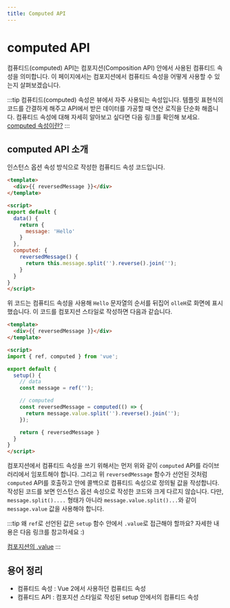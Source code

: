 ```yaml
---
title: Computed API
---
```


# computed API

컴퓨티드(computed) API는 컴포지션(Composition API) 안에서 사용된 컴퓨티드 속성을 의미합니다. 이 페이지에서는 컴포지션에서 
컴퓨티드 속성을 어떻게 사용할 수 있는지 살펴보겠습니다.

:::tip
컴퓨티드(computed) 속성은 뷰에서 자주 사용되는 속성입니다. 템플릿 표현식의 코드를 간결하게 해주고 API에서 받은 데이터를 가공할 때 연산 로직을 단순화 해줍니다. 컴퓨티드 속성에 대해 자세히 알아보고 싶다면 다음 링크를 확인해 보세요. [computed 속성이란?](/syntax/computed.html)
:::

## computed API 소개

인스턴스 옵션 속성 방식으로 작성한 컴퓨티드 속성 코드입니다.

```html
<template>
  <div>{{ reversedMessage }}</div>
</template>

<script>
export default {
  data() {
    return {
      message: 'Hello'
    }
  },
  computed: {
    reversedMessage() {
      return this.message.split('').reverse().join('');
    }
  }
}
</script>
```

위 코드는 컴퓨티드 속성을 사용해 `Hello` 문자열의 순서를 뒤집어 `olleH`로 화면에 표시했습니다. 이 코드를 컴포지션 스타일로 작성하면 다음과 같습니다.

```html
<template>
  <div>{{ reversedMessage }}</div>
</template>

<script>
import { ref, computed } from 'vue';

export default {
  setup() {
    // data
    const message = ref('');

    // computed
    const reversedMessage = computed(() => {
      return message.value.split('').reverse().join('');
    });

    return { reversedMessage }
  }
} 
</script>
```

컴포지션에서 컴퓨티드 속성을 쓰기 위해서는 먼저 위와 같이 `computed` API를 라이브러리에서 임포트해야 합니다. 그리고 위 `reversedMessage` 함수가 선언된 것처럼 `computed` API를 호출하고 안에 콜백으로 컴퓨티드 속성으로 정의될 값을 작성합니다. 작성된 코드를 보면 인스턴스 옵션 속성으로 작성한 코드와 크게 다르지 않습니다. 다만, `message.split()....` 형태가 아니라 `message.value.split()...`와 같이 `message.value` 값을 사용해야 합니다.

:::tip
왜 `ref`로 선언된 값은 `setup` 함수 안에서 `.value`로 접근해야 할까요? 자세한 내용은 다음 링크를 참고하세요 :) 

[컴포지션의 .value](/reuse/composition.html#ref-두-번째-특징-value)
:::

## 용어 정리

- 컴퓨티드 속성 : Vue 2에서 사용하던 컴퓨티드 속성
- 컴퓨티드 API : 컴포지션 스타일로 작성된 setup 안에서의 컴퓨티드 속성